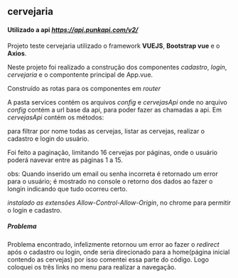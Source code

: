 ## cervejaria

#### Utilizado a api _https://api.punkapi.com/v2/_

Projeto teste cervejaria utilizado o framework __VUEJS__, __Bootstrap vue__ e o __Axios__.

Neste projeto foi realizado a construção dos componentes _cadastro_, _login_, _cervejaria_ e 
o compontente principal de App.vue.

Construído as rotas para os componentes em _router_

A pasta services contém os arquivos _config_ e _cervejasApi_ onde no arquivo _config_ contém 
a url base da api, para poder fazer as chamadas a api. Em _cervejasApi_ contém os métodos:

para filtrar por nome todas as cervejas, listar as cervejas, realizar o cadastro e login do usuário.

Foi feito a paginação, limitando 16 cervejas por páginas, onde o usuário poderá navevar entre as 
páginas 1 a 15.

obs: Quando inserido um email ou senha incorreta é retornado um error para o usuário; é mostrado 
no console o retorno dos dados ao fazer o longin indicando que tudo ocorreu certo.

_instalado as extensões Allow-Control-Allow-Origin_, no chrome para permitir o login e cadastro. 


##### Problema

Problema encontrado, infelizmente retornou um error ao fazer o _redirect_ após o cadastro ou login, onde seria direcionado para a home(página inicial contendo as cervejas) por isso comentei essa parte do código. Logo coloquei os três links no menu para realizar a navegação.

